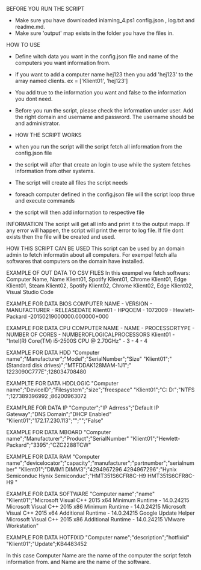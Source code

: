 BEFORE YOU RUN THE SCRIPT
- Make sure you have downloaded inlaming_4.ps1 config.json , log.txt and readme.md.
- Make sure 'output' map exists in the folder you have the files in.

HOW TO USE
- Define witch data you want in the config.json file and name of the computers you want information from.
- if you want to add a computer name hej123 then you add 'hej123' to the array named clients. ex = ['Klient01', 'hej123']
- You add true to the information you want and false to the information you dont need.
- Before you run the script, please check the information under user. Add the right domain and username and password. The username should be and administrator.

- HOW THE SCRIPT WORKS
- when you run the script will the script fetch all information from the config.json file
- the script will after that create an login to use while the system fetches information from other systems.
- The script will create all files the script needs
- foreach computer defined in the config.json file will the script loop thrue and execute commands
- the script will then add information to respective file


INFORMATION
The script will get all info and print it to the output mapp.
If any error will happen, the script will print the error to log file. If file dont exists then the file will be created and used.

HOW THIS SCRIPT CAN BE USED
This script can be used by an domain admin to fetch informatin about all computers. For exempel fetch alla softwares that computers on the domain have installed.

EXAMPLE OF OUT DATA TO CSV FILES
In this exempel we fetch softwars:
Computer Name, Name
Klient01, Spotify
Klient01, Chrome
Klient01, Edge
Klient01, Steam
Klient02, Spotify
Klient02, Chrome
Klient02, Edge
Klient02, Visual Studio Code


EXAMPLE FOR DATA BIOS
COMPUTER NAME - VERSION - MANUFACTURER - RELEASEDATE
Klient01 - HPQOEM - 1072009 - Hewlett-Packard -20150219000000.000000+000

EXAMPLE FOR DATA CPU
COMPUTER NAME - NAME - PROCESSORTYPE - NUMBER OF CORES - NUMBEROFLOGICALPROCESSORS
Klient01 - "Intel(R) Core(TM) i5-2500S CPU @ 2.70GHz" - 3 - 4 - 4


EXAMPLE FOR DATA HDD
"Computer name";"Manufacturer";"Model";"SerialNumber";"Size"
"Klient01";"(Standard disk drives)";"MTFDDAK128MAM-1J1";"        1223090C777E";128034708480

EXAMPLTE FOR DATA HDDLOGIC
"Computer name";"DeviceID";"Filesystem";"size";"freespace"
"Klient01";"C: D:";"NTFS ";127389396992 ;86200963072 

EXAMPLRE FOR DATA IP 
"Computer";"IP Adrress";"Default IP Gateway";"DNS Domain";"DHCP Enabled"
"Klient01";"172.17.230.113";"";"";"False"

EXAMPLE FOR DATA MBOARD
"Computer name";"Manufacturer";"Product";"SerialNumber"
"Klient01";"Hewlett-Packard";"3395";"CZC2288TCW"

EXAMPLE FOR DATA RAM
"Computer name";"devicelocator";"capacity";"manufacturer";"partnumber";"serialnumber"
"Klient01";"DIMM1 DIMM3";"4294967296 4294967296";"Hynix Semiconduc Hynix Semiconduc";"HMT351S6CFR8C-H9   HMT351S6CFR8C-H9  "

EXAMPLE FOR DATA SOFTWARE
"Computer name";"name"
"Klient01";"Microsoft Visual C++ 2015 x64 Minimum Runtime - 14.0.24215 Microsoft Visual C++ 2015 x86 Minimum Runtime - 14.0.24215 Microsoft Visual C++ 2015 x64 Additional Runtime - 14.0.24215 Google Update Helper Microsoft Visual C++ 2015 x86 Additional Runtime - 14.0.24215 VMware Workstation"

EXAMPLE FOR DATA HOTFIXID
"Computer name";"description";"hotfixid"
"Klient01";"Update";KB4483452


In this case Computer Name are the name of the computer the script fetch information from. and Name are the name of the software.
